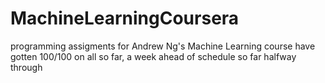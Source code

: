 # MachineLearningCoursera
programming assigments for Andrew Ng's Machine Learning course
have gotten 100/100 on all so far, a week ahead of schedule so far halfway through
